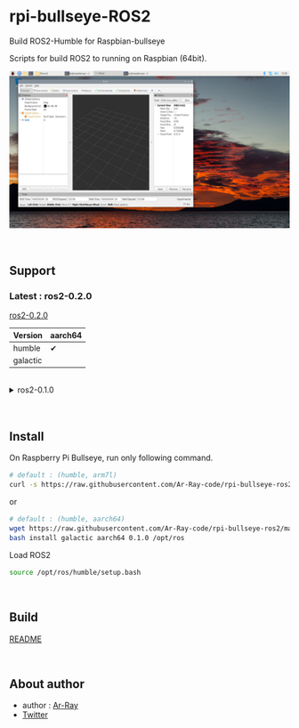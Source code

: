 # rpi-bullseye-ROS2

Build ROS2-Humble for Raspbian-bullseye

Scripts for build ROS2 to running on Raspbian (64bit).

![](./images_for_readme//rviz_rpi.jpg)

<br>

## Support

### Latest : ros2-0.2.0

[ros2-0.2.0](https://github.com/Ar-Ray-code/rpi-bullseye-ros2/releases/tag/ros2-0.2.0)

| Version | aarch64 |
| --- | --- |
| humble | ✔ |
| galactic | |

<br>

<details><summary>ros2-0.1.0</summary>

[ros2-0.1.0](https://github.com/Ar-Ray-code/rpi-bullseye-ros2/releases/tag/ros2-0.1.0)


### ❌ Excluded packages ❌

- RViz
- rosbag
- rqt

<br>

| Version | aarch64 | arm7l |
| --- | --- | --- |
| humble | ✔ | ✔ |
| galactic | | ✔ |

</details>

<br>

<br>

## Install

On Raspberry Pi Bullseye, run only following command.

```bash
# default : (humble, arm7l)
curl -s https://raw.githubusercontent.com/Ar-Ray-code/rpi-bullseye-ros2/main/install.bash | bash
```

or

```bash
# default : (humble, aarch64)
wget https://raw.githubusercontent.com/Ar-Ray-code/rpi-bullseye-ros2/main/install.bash
bash install galactic aarch64 0.1.0 /opt/ros
```

Load ROS2

```bash
source /opt/ros/humble/setup.bash
```

<br>

## Build

[README](./build/README.md)

<br>

## About author

- author : [Ar-Ray](https://github.com/Ar-Ray-code)
- [Twitter](https://twitter.com/Ray255Ar)
